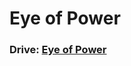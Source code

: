 # Eye of Power
### Drive: [Eye of Power](https://drive.google.com/drive/folders/1ZEEpHPr58ZNNalUhaBvFoTLzac_wXiu_)
